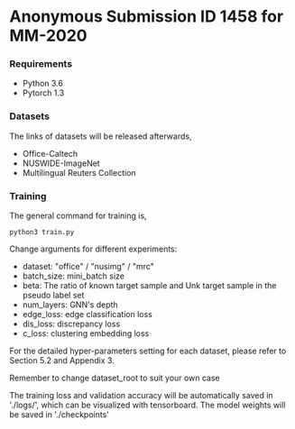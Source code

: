 # Anonymous Submission ID 1458 for MM-2020

### Requirements
- Python 3.6
- Pytorch 1.3


### Datasets
The links of datasets will be released afterwards,
- Office-Caltech
- NUSWIDE-ImageNet
- Multilingual Reuters Collection


### Training
The general command for training is,
```
python3 train.py
```
Change arguments for different experiments:
- dataset: "office" / "nusimg" / "mrc"
- batch_size: mini_batch size
- beta: The ratio of known target sample and Unk target sample in the pseudo label set
- num_layers: GNN's depth
- edge_loss: edge classification loss
- dis_loss: discrepancy loss
- c_loss: clustering embedding loss

For the detailed hyper-parameters setting for each dataset, please refer to Section 5.2 and Appendix 3.  

Remember to change dataset_root to suit your own case

The training loss and validation accuracy will be automatically saved in './logs/', which can be visualized with tensorboard.
The model weights will be saved in './checkpoints'
